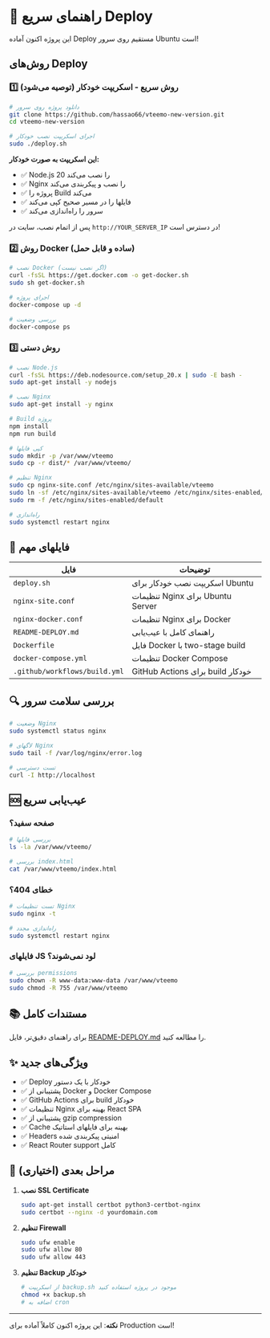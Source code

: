 # 🚀 راهنمای سریع Deploy

این پروژه اکنون آماده Deploy مستقیم روی سرور Ubuntu است!

## روش‌های Deploy

### 1️⃣ روش سریع - اسکریپت خودکار (توصیه می‌شود)

```bash
# دانلود پروژه روی سرور
git clone https://github.com/hassao66/vteemo-new-version.git
cd vteemo-new-version

# اجرای اسکریپت نصب خودکار
sudo ./deploy.sh
```

**این اسکریپت به صورت خودکار:**
- ✅ Node.js 20 را نصب می‌کند
- ✅ Nginx را نصب و پیکربندی می‌کند  
- ✅ پروژه را Build می‌کند
- ✅ فایلها را در مسیر صحیح کپی می‌کند
- ✅ سرور را راه‌اندازی می‌کند

پس از اتمام نصب، سایت در `http://YOUR_SERVER_IP` در دسترس است!

### 2️⃣ روش Docker (ساده و قابل حمل)

```bash
# نصب Docker (اگر نصب نیست)
curl -fsSL https://get.docker.com -o get-docker.sh
sudo sh get-docker.sh

# اجرای پروژه
docker-compose up -d

# بررسی وضعیت
docker-compose ps
```

### 3️⃣ روش دستی

```bash
# نصب Node.js
curl -fsSL https://deb.nodesource.com/setup_20.x | sudo -E bash -
sudo apt-get install -y nodejs

# نصب Nginx
sudo apt-get install -y nginx

# Build پروژه
npm install
npm run build

# کپی فایلها
sudo mkdir -p /var/www/vteemo
sudo cp -r dist/* /var/www/vteemo/

# تنظیم Nginx
sudo cp nginx-site.conf /etc/nginx/sites-available/vteemo
sudo ln -sf /etc/nginx/sites-available/vteemo /etc/nginx/sites-enabled/
sudo rm -f /etc/nginx/sites-enabled/default

# راه‌اندازی
sudo systemctl restart nginx
```

## 📁 فایلهای مهم

| فایل | توضیحات |
|------|---------|
| `deploy.sh` | اسکریپت نصب خودکار برای Ubuntu |
| `nginx-site.conf` | تنظیمات Nginx برای Ubuntu Server |
| `nginx-docker.conf` | تنظیمات Nginx برای Docker |
| `README-DEPLOY.md` | راهنمای کامل با عیب‌یابی |
| `Dockerfile` | فایل Docker با two-stage build |
| `docker-compose.yml` | تنظیمات Docker Compose |
| `.github/workflows/build.yml` | GitHub Actions برای build خودکار |

## 🔍 بررسی سلامت سرور

```bash
# وضعیت Nginx
sudo systemctl status nginx

# لاگهای Nginx
sudo tail -f /var/log/nginx/error.log

# تست دسترسی
curl -I http://localhost
```

## 🆘 عیب‌یابی سریع

### صفحه سفید؟
```bash
# بررسی فایلها
ls -la /var/www/vteemo/

# بررسی index.html
cat /var/www/vteemo/index.html
```

### خطای 404؟
```bash
# تست تنظیمات Nginx
sudo nginx -t

# راه‌اندازی مجدد
sudo systemctl restart nginx
```

### فایلهای JS لود نمی‌شوند؟
```bash
# بررسی permissions
sudo chown -R www-data:www-data /var/www/vteemo
sudo chmod -R 755 /var/www/vteemo
```

## 📚 مستندات کامل

برای راهنمای دقیق‌تر، فایل [README-DEPLOY.md](README-DEPLOY.md) را مطالعه کنید.

## ✨ ویژگی‌های جدید

- ✅ Deploy خودکار با یک دستور
- ✅ پشتیبانی از Docker و Docker Compose
- ✅ GitHub Actions برای build خودکار
- ✅ تنظیمات Nginx بهینه برای React SPA
- ✅ پشتیبانی از gzip compression
- ✅ Cache بهینه برای فایلهای استاتیک
- ✅ Headers امنیتی پیکربندی شده
- ✅ React Router support کامل

## 🎯 مراحل بعدی (اختیاری)

1. **نصب SSL Certificate**
   ```bash
   sudo apt-get install certbot python3-certbot-nginx
   sudo certbot --nginx -d yourdomain.com
   ```

2. **تنظیم Firewall**
   ```bash
   sudo ufw enable
   sudo ufw allow 80
   sudo ufw allow 443
   ```

3. **تنظیم Backup خودکار**
   ```bash
   # از اسکریپت backup.sh موجود در پروژه استفاده کنید
   chmod +x backup.sh
   # اضافه به cron
   ```

---

**نکته**: این پروژه اکنون کاملاً آماده برای Production است!
